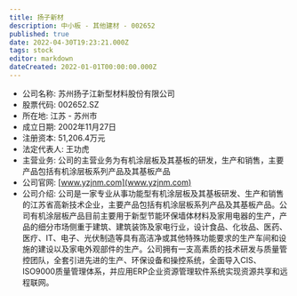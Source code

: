 ```yaml
---
title: 扬子新材
description: 中小板 - 其他建材 - 002652
published: true
date: 2022-04-30T19:23:21.000Z
tags: stock
editor: markdown
dateCreated: 2022-01-01T00:00:00.000Z
---
```


- 公司名称: 苏州扬子江新型材料股份有限公司
- 股票代码: 002652.SZ
- 所在地: 江苏 - 苏州市
- 成立日期: 2002年11月27日
- 注册资本: 51,206.4万元
- 法定代表人: 王功虎
- 主营业务: 公司的主营业务为有机涂层板及其基板的研发，生产和销售，主要产品包括有机涂层板系列产品及其基板产品
- 公司官网: [www.yzjnm.com](www.yzjnm.com)
- 公司介绍: 公司是一家专业从事功能型有机涂层板及其基板研发、生产和销售的江苏省高新技术企业，主要产品包括有机涂层板系列产品及其基板产品。公司有机涂层板产品目前主要用于新型节能环保墙体材料及家用电器的生产，产品的细分市场侧重于建筑、建筑装饰及家电行业，设计食品、化妆品、医药、医疗、IT、电子、光伏制造等具有高洁净或其他特殊功能要求的生产车间和设施的建设以及家电外观部件的生产。公司拥有一支高素质的技术研发与质量管控团队，全套引进先进的生产、环保设备和操控系统，全面导入CIS、ISO9000质量管理体系，并应用ERP企业资源管理软件系统实现资源共享和远程联网。


